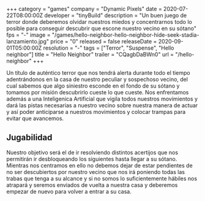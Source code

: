 +++
category = "games"
company = "Dynamic Pixels"
date = 2020-07-22T08:00:00Z
developer = "tinyBuild"
description = "Un buen juego de terror donde deberemos olvidar nuestros miedos y concentrarnos todo lo posible para conseguir descubrir que escone nuestro vecino en su sótano"
fps = "-"
image = "/games/hello-neighbor-hello-neighbor-hide-seek-stadia-lanzamiento.jpg"
price = "0"
released = false
releaseDate = 2020-09-01T05:00:00Z
resolution = "-"
tags = ["Terror", "Suspense", "Hello neighbor"]
title = "Hello Neighbor"
trailer = "CQagbDaBWn0"
url = "/hello-neighbor"
+++

Un título de auténtico terror que nos tendrá alerta durante todo el tiempo adentrándonos en la casa de nuestro peculiar y sospechoso vecino, del cual sabemos que algo siniestro esconde en el fondo de su sótano y tomamos por misión descubrirlo cueste lo que cueste. Nos enfrentamos además a una Inteligenica Artificial que vigila todos nuestros movimientos y dará las pistas necesarias a nuestro vecino sobre nuestra manera de actuar y así poder anticiparse a nuestros movimientos y colocar trampas para evitar que avancemos.

## Jugabilidad

Nuestro objetivo será el de ir resolviendo distintos acertijos que nos permitirán ir desbloqueando los siguientes hasta llegar a su sótano. Mientras nos centramos en ello no debemos dejar de estar pendientes de no ser descubiertos por nuestro vecino que nos irá poniendo todas las trabas que tenga a su alcance y si no somos lo suficientemente hábiles nos atrapará y seremos enviados de vuelta a nuestra casa y deberemos empezar de nuevo para volver a entrar a su casa.